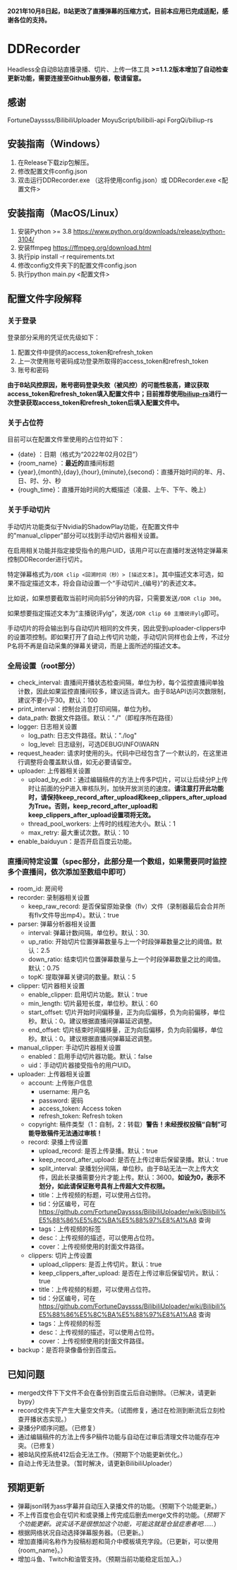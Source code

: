 **2021年10月8日起，B站更改了直播弹幕的压缩方式，目前本应用已完成适配，感谢各位的支持。**

# DDRecorder
 Headless全自动B站直播录播、切片、上传一体工具
**>=1.1.2版本增加了自动检查更新功能，需要连接至Github服务器，敬请留意。**
 
## 感谢
FortuneDayssss/BilibiliUploader
MoyuScript/bilibili-api
ForgQi/biliup-rs

## 安装指南（Windows）
1. 在Release下载zip包解压。
2. 修改配置文件config.json
3. 双击运行DDRecorder.exe （这将使用config.json）或 DDRecorder.exe <配置文件> 


## 安装指南（MacOS/Linux）
1. 安装Python >= 3.8 https://www.python.org/downloads/release/python-3104/
2. 安装ffmpeg https://ffmpeg.org/download.html
3. 执行pip install -r requirements.txt
4. 修改config文件夹下的配置文件config.json
5. 执行python main.py <配置文件> 
   
## 配置文件字段解释

### 关于登录
登录部分采用的凭证优先级如下：
1. 配置文件中提供的access_token和refresh_token
2. 上一次使用账号密码成功登录所取得的access_token和refresh_token
3. 账号和密码

**由于B站风控原因，账号密码登录失败（被风控）的可能性极高，建议获取access_token和refresh_token填入配置文件中；目前推荐使用[biliup-rs](https://github.com/ForgQi/biliup-rs)进行一次登录获取access_token和refresh_token后填入配置文件中。**

### 关于占位符
目前可以在配置文件里使用的占位符如下：
- {date} ：日期（格式为“2022年02月02日”）
- {room_name} ：**最近的**直播间标题
- {year},{month},{day},{hour},{minute},{second}：直播开始时间的年、月、日、时、分、秒
- {rough_time}：直播开始时间的大概描述（凌晨、上午、下午、晚上）

### 关于手动切片
手动切片功能类似于Nvidia的ShadowPlay功能，在配置文件中的"manual_clipper"部分可以找到手动切片器相关设置。

在启用相关功能并指定接受指令的用户UID，该用户可以在直播时发送特定弹幕来控制DDRecorder进行切片。

特定弹幕格式为```/DDR clip <回溯时间（秒）> [描述文本]```。其中描述文本可选，如果不指定描述文本，将会自动设置一个“手动切片_{编号}”的表述文本。

比如说，如果想要截取当前时间向前5分钟的内容，只需要发送```/DDR clip 300```。

如果想要指定描述文本为“主播锐评ylg”，发送```/DDR clip 60 主播锐评ylg```即可。

手动切片的将会输出到与自动切片相同的文件夹，因此受到uploader-clippers中的设置项控制。即如果打开了自动上传切片功能，手动切片同样也会上传，不过分P名将不再是自动采集的弹幕关键词，而是上面所述的描述文本。

### 全局设置（root部分）
- check_interval: 直播间开播状态检查间隔，单位为秒，每个监控直播间单独计数，因此如果监控直播间较多，建议适当调大。由于B站API访问次数限制，建议不要小于30。默认：100
- print_interval：控制台消息打印间隔，单位为秒。
- data_path: 数据文件路径。默认："./"（即程序所在路径）
- logger: 日志相关设置
  - log_path: 日志文件路径。默认："./log"
  - log_level: 日志级别，可选DEBUG\INFO\WARN
- request_header: 请求时使用的头。代码中已经包含了一个默认的，在这里进行调整将会覆盖默认值，如无必要请留空。
- uploader: 上传器相关设置
  - upload_by_edit：通过编辑稿件的方法上传多P切片，可以让后续分P上传时让前面的分P进入审核队列，加快开放浏览的速度。**请注意打开此功能时，请保持keep_record_after_upload和keep_clippers_after_upload为True。否则，keep_record_after_upload和keep_clippers_after_upload设置项将无效。**
  - thread_pool_workers: 上传时的线程池大小。默认：1
  - max_retry: 最大重试次数。默认：10
- enable_baiduyun：是否开启百度云功能。

### 直播间特定设置（spec部分，此部分是一个数组，如果需要同时监控多个直播间，依次添加至数组中即可）
- room_id: 房间号
- recorder: 录制器相关设置
  - keep_raw_record: 是否保留原始录像（flv）文件（录制器最后会合并所有flv文件导出mp4）。默认：true
- parser: 弹幕分析器相关设置
  - interval: 弹幕计数间隔，单位秒。默认：30.
  - up_ratio: 开始切片位置弹幕数量与上一个时段弹幕数量之比的阈值。默认：2.5
  - down_ratio: 结束切片位置弹幕数量与上一个时段弹幕数量之比的阈值。默认：0.75
  - topK: 提取弹幕关键词的数量。默认：5
- clipper: 切片器相关设置
  - enable_clipper: 启用切片功能。默认：true
  - min_length: 切片最短长度，单位秒。默认：60
  - start_offset: 切片开始时间偏移量，正为向后偏移，负为向前偏移，单位秒。默认：0。建议根据直播间弹幕延迟调整。
  - end_offset: 切片结束时间偏移量，正为向后偏移，负为向前偏移，单位秒。默认：0。建议根据直播间弹幕延迟调整。
- manual_clipper: 手动切片器相关设置
  - enabled：启用手动切片器功能。默认：false
  - uid：手动切片器接受指令的用户UID。
- uploader: 上传器相关设置
  - account: 上传账户信息
    - username: 用户名
    - password: 密码
    - access_token: Access token 
    - refresh_token: Refresh token
  - copyright: 稿件类型（1：自制，2：转载）**警告！未经授权投稿“自制”可能导致稿件无法通过审核！**
  - record: 录播上传设置
    - upload_record: 是否上传录播。默认：true
    - keep_record_after_upload: 是否在上传过审后保留录播。默认：true
    - split_interval: 录播划分间隔，单位秒。由于B站无法一次上传大文件，因此长录播需要分片才能上传。默认：3600。**如设为0，表示不划分，如此请保证账号具有上传超大文件权限。**
    - title：上传视频的标题，可以使用占位符。
    - tid：分区编号，可在 https://github.com/FortuneDayssss/BilibiliUploader/wiki/Bilibili%E5%88%86%E5%8C%BA%E5%88%97%E8%A1%A8 查询
    - tags：上传视频的标签
    - desc：上传视频的描述，可以使用占位符。
    - cover：上传视频使用的封面文件路径。
  - clippers: 切片上传设置
    - upload_clippers: 是否上传切片。默认：true
    - keep_clippers_after_upload: 是否在上传过审后保留切片。默认：true
    - title：上传视频的标题，可以使用占位符。
    - tid：分区编号，可在 https://github.com/FortuneDayssss/BilibiliUploader/wiki/Bilibili%E5%88%86%E5%8C%BA%E5%88%97%E8%A1%A8 查询
    - tags：上传视频的标签
    - desc：上传视频的描述，可以使用占位符。
    - cover：上传视频使用的封面文件路径。
- backup：是否将录像备份到百度云。

## 已知问题
- merged文件下下文件不会在备份到百度云后自动删除。（已解决，请更新bypy）
- record文件夹下产生大量空文件夹。（试图修复，通过在检测到断流后立刻检查开播状态实现。）
- 录播分P顺序问题。（已修复）
- 通过编辑稿件的方法上传多P稿件功能与自动在过审后清理文件功能存在冲突。（已修复）
- 被B站风控系统412后会无法工作。（预期下个功能更新优化。）
- 自动上传无法登录。（暂时解决，请更新BilibiliUploader）

## 预期更新
- 弹幕jsonl转为ass字幕并自动压入录播文件的功能。（预期下个功能更新。）
- 不上传百度也会在切片和或录播上传完成后删去merge文件的功能。（_预期下个功能更新。说实话不是很想加这个功能，可能这就是仓鼠症患者吧……_）
- 根据网络状况自动选择弹幕服务器。（已更新。）
- 增加直播间名称作为投稿标题和简介中模板填充字段。（已更新，可以使用{room_name}。）
- 增加斗鱼、Twitch和油管支持。（预期当前功能稳定后加入。）
